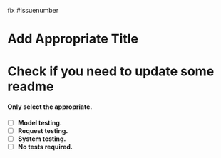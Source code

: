 fix #issuenumber

# Add Appropriate Title

# Check if you need to update some readme

#### Only select the appropriate.

- [ ] **Model testing.**
- [ ] **Request testing.**
- [ ] **System testing.**
- [ ] **No tests required.**
